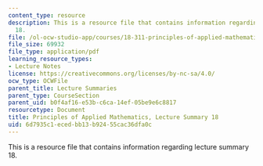 ```yaml
---
content_type: resource
description: This is a resource file that contains information regarding lecture summary
  18.
file: /ol-ocw-studio-app/courses/18-311-principles-of-applied-mathematics-spring-2014/6d7935c1ecedbb13b92455cac36dfa0c_MIT18_311S14_Lecture18.pdf
file_size: 69932
file_type: application/pdf
learning_resource_types:
- Lecture Notes
license: https://creativecommons.org/licenses/by-nc-sa/4.0/
ocw_type: OCWFile
parent_title: Lecture Summaries
parent_type: CourseSection
parent_uid: b0f4af16-e53b-c6ca-14ef-05be9e6c8817
resourcetype: Document
title: Principles of Applied Mathematics, Lecture Summary 18
uid: 6d7935c1-eced-bb13-b924-55cac36dfa0c
---
```

This is a resource file that contains information regarding lecture summary 18.